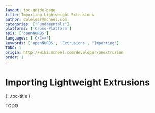 ```yaml
---
layout: toc-guide-page
title: Importing Lightweight Extrusions
author: dalelear@mcneel.com
categories: ['Fundamentals']
platforms: ['Cross-Platform']
apis: ['openNURBS']
languages: ['C/C++']
keywords: ['openNURBS', 'Extrusions', 'Importing']
TODO: 1
origin: http://wiki.mcneel.com/developer/onextrusion
order: 1
---
```


# Importing Lightweight Extrusions
{: .toc-title }

TODO
